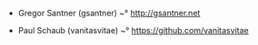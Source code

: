 * Gregor Santner (gsantner)
~° http://gsantner.net

* Paul Schaub (vanitasvitae)
~° https://github.com/vanitasvitae

